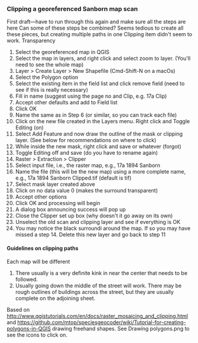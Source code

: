 ### Clipping a georeferenced Sanborn map scan

First draft—have to run through this again and make sure all the steps are here
Can some of these steps be combined? Seems tedious to create all these pieces, but creating multiple paths in one Clipping item didn't seem to work.
Transparency

1. Select the georeferenced map in QGIS
2. Select the map in layers, and right click and select zoom to layer. (You'll need to see the whole map)
3. Layer > Create Layer > New Shapefile (Cmd-Shift-N on a macOs)
4. Select the Polygon option
5. Select the existing item in the field list and click remove field (need to see if this is really necessary)
6. Fill in name (suggest using the page no and Clip, e.g. 17a Clip)
7. Accept other defaults and add to Field list
8. Click OK
9. Name the same as in Step 6 (or similar, so you can track each file)
10. Click on the new file created in the Layers menu. Right click and Toggle Editing (on)
11. Select Add Feature and now draw the outline of the mask or clipping layer. (See below for recommendations on where to click)
12. While inside the new mask, right click and save or whatever (forgot)
13. Toggle Editing off and save (do you have to rename again)
11. Raster > Extraction > Clipper
12. Select input file, i.e., the raster map, e.g., 17a 1894 Sanborn
12. Name the file (this will be the new map) using a more complete name, e.g., 17a 1894 Sanborn Clipped.tif (default is tif)
13. Select mask layer created above
14. Click on no data value 0 (makes the surround transparent)
14. Accept other options
15. Click OK and processing will begin
16. A dialog box announcing success will pop up 
17. Close the Clipper set up box (why doesn't it go away on its own)
18. Unselect the old scan and clipping layer and see if everything is OK
19. You may notice the black surroundi around the map. If so you may have missed a step 14. Delete this new layer and go back to step 11

#### Guidelines on clipping paths
Each map will be different
1. There usually is a very definite kink in near the center that needs to be followed. 
2. Usually going down the middle of the street will work. There may be rough outlines of buildings across the street, but they are usually complete on the adjoining sheet.


Based on http://www.qgistutorials.com/en/docs/raster_mosaicing_and_clipping.html
and https://github.com/mtop/speciesgeocoder/wiki/Tutorial-for-creating-polygons-in-QGIS drawing freehand shapes. See Drawing polygons.png  to see the icons to click on.

